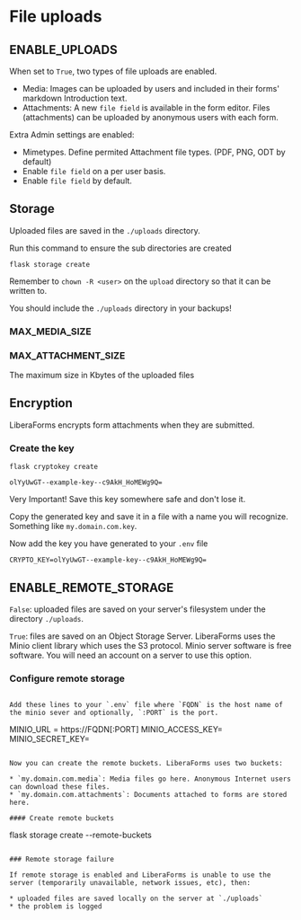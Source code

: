 # File uploads

## ENABLE_UPLOADS

When set to `True`, two types of file uploads are enabled.

* Media: Images can be uploaded by users and included in their forms' markdown Introduction text.
* Attachments: A new `file field` is available in the form editor. Files (attachments) can be uploaded by anonymous users with each form.

Extra Admin settings are enabled:

* Mimetypes. Define permited Attachment file types. (PDF, PNG, ODT by default)
* Enable `file field` on a per user basis.
* Enable `file field` by default.

## Storage

Uploaded files are saved in the `./uploads` directory.

Run this command to ensure the sub directories are created

```
flask storage create
```

Remember to `chown -R <user>` on the `upload` directory so that it can be written to.

You should include the `./uploads` directory in your backups!

### MAX_MEDIA_SIZE


### MAX_ATTACHMENT_SIZE

The maximum size in Kbytes of the uploaded files


## Encryption

LiberaForms encrypts form attachments when they are submitted.

### Create the key

```
flask cryptokey create

olYyUwGT--example-key--c9AkH_HoMEWg9Q=

```

Very Important! Save this key somewhere safe and don't lose it.

Copy the generated key and save it in a file with a name you will recognize. Something like `my.domain.com.key`.

Now add the key you have generated to your `.env` file

```
CRYPTO_KEY=olYyUwGT--example-key--c9AkH_HoMEWg9Q=
```


## ENABLE_REMOTE_STORAGE

`False`: uploaded files are saved on your server's filesystem under the
directory `./uploads`.

`True`: files are saved on an Object Storage Server. LiberaForms uses the Minio client library which uses the S3 protocol.
Minio server software is free software. You will need an account on a server to use this option.

### Configure remote storage

```

Add these lines to your `.env` file where `FQDN` is the host name of the minio sever and optionally, `:PORT` is the port.

```
MINIO_URL = https://FQDN[:PORT]
MINIO_ACCESS_KEY=
MINIO_SECRET_KEY=
```

Now you can create the remote buckets. LiberaForms uses two buckets:

* `my.domain.com.media`: Media files go here. Anonymous Internet users can download these files.
* `my.domain.com.attachments`: Documents attached to forms are stored here.

#### Create remote buckets

```
flask storage create --remote-buckets
```

### Remote storage failure

If remote storage is enabled and LiberaForms is unable to use the server (temporarily unavailable, network issues, etc), then:

* uploaded files are saved locally on the server at `./uploads`
* the problem is logged
